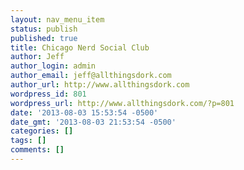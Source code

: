 ```yaml
---
layout: nav_menu_item
status: publish
published: true
title: Chicago Nerd Social Club
author: Jeff
author_login: admin
author_email: jeff@allthingsdork.com
author_url: http://www.allthingsdork.com
wordpress_id: 801
wordpress_url: http://www.allthingsdork.com/?p=801
date: '2013-08-03 15:53:54 -0500'
date_gmt: '2013-08-03 21:53:54 -0500'
categories: []
tags: []
comments: []
---
```


